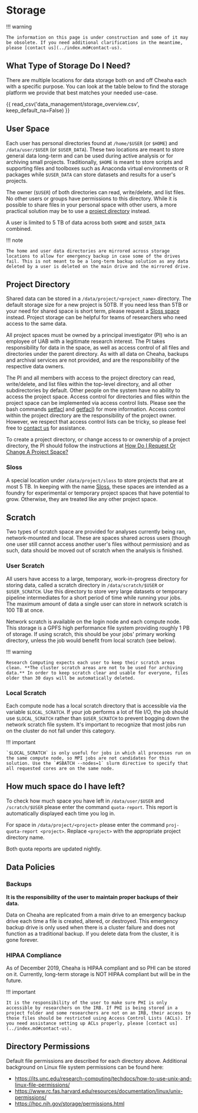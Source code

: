 # Storage

<!-- markdownlint-disable MD046 -->
!!! warning

    The information on this page is under construction and some of it may be obsolete. If you need additional clarifications in the meantime, please [contact us](../index.md#contact-us).
<!-- markdownlint-enable MD046 -->

## What Type of Storage Do I Need?

There are multiple locations for data storage both on and off Cheaha each with a specific purpose. You can look at the table below to find the storage platform we provide that best matches your needed use-case.

{{ read_csv('data_management/storage_overview.csv', keep_default_na=False) }}

## User Space

Each user has personal directories found at `/home/$USER` (or `$HOME`) and `/data/user/$USER` (or `$USER_DATA`). These two locations are meant to store general data long-term and can be used during active analysis or for archiving small projects. Traditionally, `$HOME` is meant to store scripts and supporting files and toolboxes such as Anaconda virtual environments or R packages while `$USER_DATA` can store datasets and results for a user's projects.

The owner (`$USER`) of both directories can read, write/delete, and list files. No other users or groups have permissions to this directory. While it is possible to share files in your personal space with other users, a more practical solution may be to use a [project directory](#project-directory) instead.

A user is limited to 5 TB of data across both `$HOME` and `$USER_DATA` combined.

<!-- markdownlint-disable MD046 -->
!!! note

    The home and user data directories are mirrored across storage locations to allow for emergency backup in case some of the drives fail. This is not meant to be a long-term backup solution as any data deleted by a user is deleted on the main drive and the mirrored drive.
<!-- markdownlint-enable MD046 -->

## Project Directory

Shared data can be stored in a `/data/project/<project_name>` directory. The default storage size for a new project is 50TB. If you need less than 5TB or your need for shared space is short term, please request a [Sloss space](#sloss) instead. Project storage can be helpful for teams of researchers who need access to the same data.

All project spaces must be owned by a principal investigator (PI) who is an employee of UAB with a legitimate research interest. The PI takes responsibility for data in the space, as well as access control of all files and directories under the parent directory. As with all data on Cheaha, backups and archival services are not provided, and are the responsibility of the respective data owners.

The PI and all members with access to the project directory can read, write/delete, and list files within the top-level directory, and all other subdirectories by default. Other people on the system have no ability to access the project space. Access control for directories and files within the project space can be implemented via access control lists. Please see the bash commands [setfacl](https://linux.die.net/man/1/setfacl) and [getfacl](https://linux.die.net/man/1/getfacl)) for more information. Access control within the project directory are the responsibility of the project owner. However, we respect that access control lists can be tricky, so please feel free to [contact us](../index.md#contact-us) for assistance.

To create a project directory, or change access to or ownership of a project directory, the PI should follow the instructions at [How Do I Request Or Change A Project Space?](../help/support.md#how-do-i-request-or-change-a-project-space)

### Sloss

A special location under `/data/project/sloss` to store projects that are at most 5 TB. In keeping with the name [Sloss](https://www.slossfurnaces.com/), these spaces are intended as a foundry for experimental or temporary project spaces that have potential to grow. Otherwise, they are treated like any other project space.

## Scratch

Two types of scratch space are provided for analyses currently being ran, network-mounted and local. These are spaces shared across users (though one user still cannot access another user's files without permission) and as such, data should be moved out of scratch when the analysis is finished.

### User Scratch

All users have access to a large, temporary, work-in-progress directory for storing data, called a scratch directory in `/data/scratch/$USER` or `$USER_SCRATCH`. Use this directory to store very large datasets or temporary pipeline intermediates for a short period of time while running your jobs. The maximum amount of data a single user can store in network scratch is 100 TB at once.

Network scratch is available on the login node and each compute node. This storage is a GPFS high performance file system providing roughly 1 PB of storage. If using scratch, this should be your jobs' primary working directory, unless the job would benefit from local scratch (see below).

<!-- markdownlint-disable MD046 -->
!!! warning

    Research Computing expects each user to keep their scratch areas clean. **The cluster scratch areas are not to be used for archiving data.** In order to keep scratch clear and usable for everyone, files older than 30 days will be automatically deleted.
<!-- markdownlint-enable MD046 -->

### Local Scratch

Each compute node has a local scratch directory that is accessible via the variable `$LOCAL_SCRATCH`. If your job performs a lot of file I/O, the job should use `$LOCAL_SCRATCH` rather than `$USER_SCRATCH` to prevent bogging down the network scratch file system. It's important to recognize that most jobs run on the cluster do not fall under this category.

<!-- markdownlint-disable MD046 -->
!!! important

    `$LOCAL_SCRATCH` is only useful for jobs in which all processes run on the same compute node, so MPI jobs are not candidates for this solution. Use the `#SBATCH --nodes=1` slurm directive to specify that all requested cores are on the same node.
<!-- markdownlint-enable MD046 -->

## How much space do I have left?

To check how much space you have left in `/data/user/$USER` and `/scratch/$USER` please enter the command `quota-report`. This report is automatically displayed each time you log in.

For space in `/data/project/<project>` please enter the command `proj-quota-report <project>`. Replace `<project>` with the appropriate project directory name.

Both quota reports are updated nightly.

## Data Policies

### Backups

**It is the responsibility of the user to maintain proper backups of their data.**

Data on Cheaha are replicated from a main drive to an emergency backup drive each time a file is created, altered, or destroyed. This emergency backup drive is only used when there is a cluster failure and does not function as a traditional backup. If you delete data from the cluster, it is gone forever.

### HIPAA Compliance

As of December 2019, Cheaha is HIPAA compliant and so PHI can be stored on it. Currently, long-term storage is NOT HIPAA compliant but will be in the future.

<!-- markdownlint-disable MD046 -->
!!! important

    It is the responsibility of the user to make sure PHI is only accessible by researchers on the IRB. If PHI is being stored in a project folder and some researchers are not on an IRB, their access to those files should be restricted using Access Control Lists (ACLs). If you need assistance setting up ACLs properly, please [contact us](../index.md#contact-us).
<!-- markdownlint-enable MD046 -->

## Directory Permissions

Default file permissions are described for each directory above.
Additional background on Linux file system permissions can be found
here:

- <https://its.unc.edu/research-computing/techdocs/how-to-use-unix-and-linux-file-permissions/>
- <https://www.rc.fas.harvard.edu/resources/documentation/linux/unix-permissions/>
- <https://hpc.nih.gov/storage/permissions.html>
